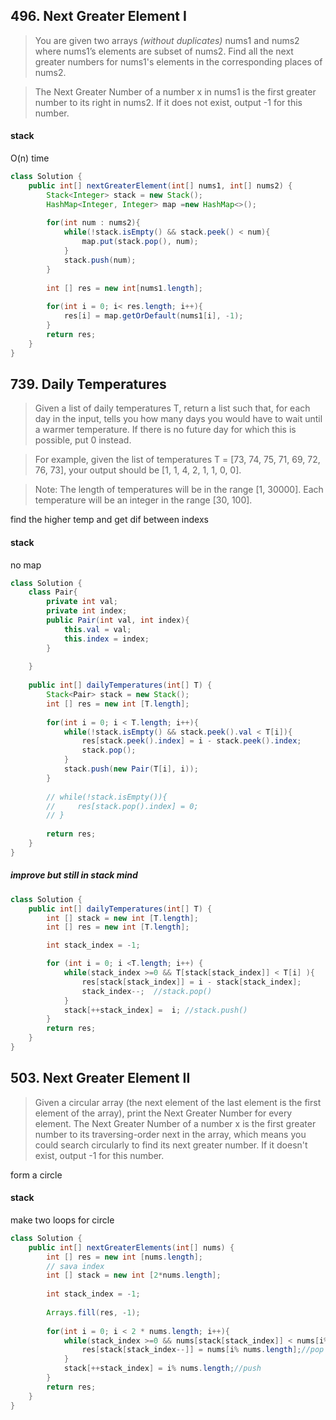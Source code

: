 ## 496. Next Greater Element I
> You are given two arrays *(without duplicates)* nums1 and nums2 where nums1’s elements are subset of nums2. Find all the next greater numbers for nums1's elements in the corresponding places of nums2.

> The Next Greater Number of a number x in nums1 is the first greater number to its right in nums2. If it does not exist, output -1 for this number.


#### stack
O(n) time

```java
class Solution {
    public int[] nextGreaterElement(int[] nums1, int[] nums2) {
        Stack<Integer> stack = new Stack();
        HashMap<Integer, Integer> map =new HashMap<>();
        
        for(int num : nums2){
            while(!stack.isEmpty() && stack.peek() < num){
                map.put(stack.pop(), num);
            }
            stack.push(num);
        }
        
        int [] res = new int[nums1.length];
        
        for(int i = 0; i< res.length; i++){
            res[i] = map.getOrDefault(nums1[i], -1);
        }
        return res;
    }
}
```

## 739. Daily Temperatures
> Given a list of daily temperatures T, return a list such that, for each day in the input, tells you how many days you would have to wait until a warmer temperature. If there is no future day for which this is possible, put 0 instead.

> For example, given the list of temperatures T = [73, 74, 75, 71, 69, 72, 76, 73], your output should be [1, 1, 4, 2, 1, 1, 0, 0].

> Note: The length of temperatures will be in the range [1, 30000]. Each temperature will be an integer in the range [30, 100].

find the higher temp and get dif between indexs

#### stack

no map

```java
class Solution {
    class Pair{
        private int val;
        private int index;
        public Pair(int val, int index){
            this.val = val;
            this.index = index;
        }
        
    }
    
    public int[] dailyTemperatures(int[] T) {
        Stack<Pair> stack = new Stack();        
        int [] res = new int [T.length];
        
        for(int i = 0; i < T.length; i++){
            while(!stack.isEmpty() && stack.peek().val < T[i]){
                res[stack.peek().index] = i - stack.peek().index;
                stack.pop();
            }
            stack.push(new Pair(T[i], i));
        }
        
        // while(!stack.isEmpty()){
        //     res[stack.pop().index] = 0;
        // }
        
        return res;
    }
}
```

##### improve but still in stack mind

```java
class Solution {
    public int[] dailyTemperatures(int[] T) {
 		int [] stack = new int [T.length];
 		int [] res = new int [T.length];

 		int stack_index = -1;

 		for (int i = 0; i <T.length; i++) {
 			while(stack_index >=0 && T[stack[stack_index]] < T[i] ){
 				res[stack[stack_index]] = i - stack[stack_index];
 				stack_index--;	//stack.pop()
 			}
 			stack[++stack_index] =  i; //stack.push()
 		}
 		return res;
    }
}
```

## 503. Next Greater Element II
> Given a circular array (the next element of the last element is the first element of the array), print the Next Greater Number for every element. The Next Greater Number of a number x is the first greater number to its traversing-order next in the array, which means you could search circularly to find its next greater number. If it doesn't exist, output -1 for this number.

form a circle

#### stack
make two loops for circle

```java
class Solution {
    public int[] nextGreaterElements(int[] nums) {
        int [] res = new int [nums.length];
        // sava index 
        int [] stack = new int [2*nums.length];
        
        int stack_index = -1;
        
        Arrays.fill(res, -1);
        
        for(int i = 0; i < 2 * nums.length; i++){
            while(stack_index >=0 && nums[stack[stack_index]] < nums[i% nums.length]){
                res[stack[stack_index--]] = nums[i% nums.length];//pop
            }
            stack[++stack_index] = i% nums.length;//push
        }
        return res;
    }
}
```

